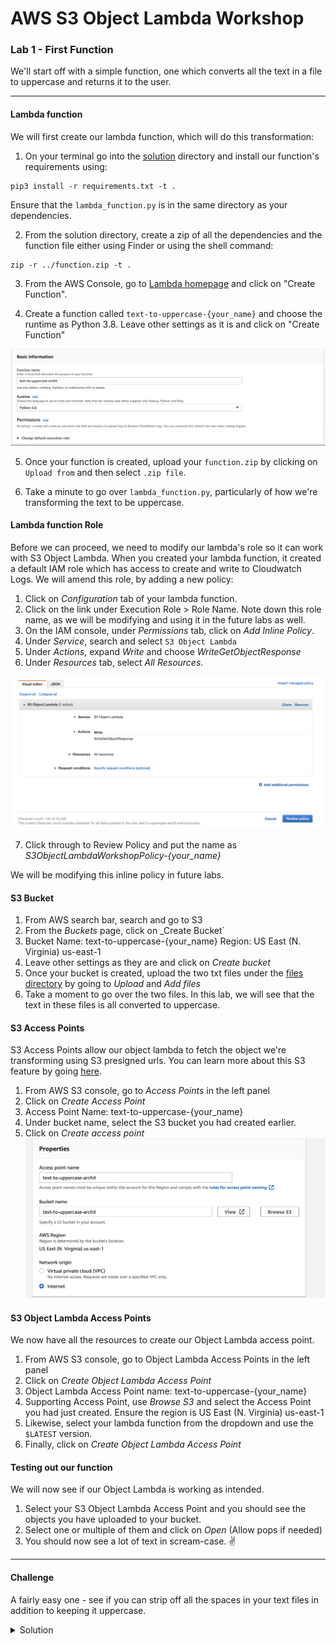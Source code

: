 # AWS S3 Object Lambda Workshop
### Lab 1 - First Function

We'll start off with a simple function, one which converts all the text in a file to uppercase and returns it to the user. 

***
#### Lambda function
We will first create our lambda function, which will do this transformation:

1. On your terminal go into the [solution](./solution) directory and install our function's requirements using:

```Shell
pip3 install -r requirements.txt -t .
```
Ensure that the `lambda_function.py` is in the same directory as your dependencies. 

2. From the solution directory, create a zip of all the dependencies and the function file either using Finder or using the shell command:
```Shell
zip -r ../function.zip -t .
```

3. From the AWS Console, go to [Lambda homepage](https://console.aws.amazon.com/lambda/home?region=us-east-1#/functions) and click on "Create Function".

4. Create a function called `text-to-uppercase-{your_name}` and choose the runtime as Python 3.8. Leave other settings as it is and click on "Create Function"

![image](./images/lambda-create.png)

5. Once your function is created, upload your `function.zip` by clicking on `Upload from` and then select `.zip file`. 

6. Take a minute to go over `lambda_function.py`, particularly of how we're transforming the text to be uppercase.

#### Lambda function Role
Before we can proceed, we need to modify our lambda's role so it can work with S3 Object Lambda. When you created your lambda function, it created a default IAM role which has access to create and write to Cloudwatch Logs. We will amend this role, by adding a new policy:

1. Click on _Configuration_ tab of your lambda function.
2. Click on the link under Execution Role > Role Name. Note down this role name, as we will be modifying and using it in the future labs as well.
3. On the IAM console, under _Permissions_ tab, click on _Add Inline Policy_. 
4. Under _Service_, search and select `S3 Object Lambda`
5. Under _Actions_, expand _Write_ and choose _WriteGetObjectResponse_ 
6. Under _Resources_ tab, select _All Resources_. 

![image](./images/iam-policy.png)

7. Click through to Review Policy and put the name as _S3ObjectLambdaWorkshopPolicy-{your\_name}_

We will be modifying this inline policy in future labs. 

#### S3 Bucket

1. From AWS search bar, search and go to S3
2. From the _Buckets_ page, click on _Create Bucket`
3. Bucket Name: text-to-uppercase-{your_name}
   Region: US East (N. Virginia) us-east-1
4. Leave other settings as they are and click on _Create bucket_
5. Once your bucket is created, upload the two txt files under the [files directory](./files) by going to _Upload_ and _Add files_
6. Take a moment to go over the two files. In this lab, we will see that the text in these files is all converted to uppercase. 

#### S3 Access Points

S3 Access Points allow our object lambda to fetch the object we're transforming using S3 presigned urls. You can learn more about this S3 feature by going [here](https://docs.aws.amazon.com/AmazonS3/latest/userguide/ShareObjectPreSignedURL.html).

1. From AWS S3 console, go to _Access Points_ in the left panel
2. Click on _Create Access Point_
3. Access Point Name: text-to-uppercase-{your_name}
4. Under bucket name, select the S3 bucket you had created earlier. 
5. Click on _Create access point_
![image](./images/access-point.png)

#### S3 Object Lambda Access Points

We now have all the resources to create our Object Lambda access point.

1. From AWS S3 console, go to Object Lambda Access Points in the left panel
2. Click on _Create Object Lambda Access Point_
3. Object Lambda Access Point name: text-to-uppercase-{your_name}
4. Supporting Access Point, use _Browse S3_ and select the Access Point you had just created. Ensure the region is US East (N. Virginia) us-east-1
5. Likewise, select your lambda function from the dropdown and use the `$LATEST` version.
6. Finally, click on _Create Object Lambda Access Point_ 

#### Testing out our function
We will now see if our Object Lambda is working as intended. 

1. Select your S3 Object Lambda Access Point and you should see the objects you have uploaded to your bucket. 
2. Select one or multiple of them and click on _Open_ (Allow pops if needed)
3. You should now see a lot of text in scream-case. ✌️

***
#### Challenge
A fairly easy one - see if you can strip off all the spaces in your text files in addition to keeping it uppercase. 
<details><summary>Solution</summary>
<p>

```python
transformed_object = original_object.upper().replace(" ", "")
```

</p>
<p>
Using regex is also totally cool
</p>
</details>